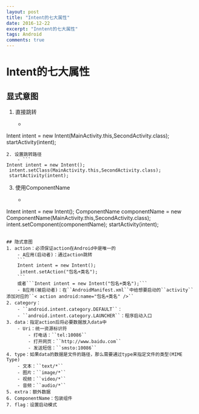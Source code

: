 ```yaml
---
layout: post
title: "Intent的七大属性"
date: 2016-12-22
excerpt: "Inntent的七大属性"
tags: Android
comments: true
---
```


# Intent的七大属性

## 显式意图
1. 直接跳转
    - ```
Intent intent = new Intent(MainActivity.this,SecondActivity.class);
 startActivity(intent);
```
2. 设置跳转路径
    - ```
Intent intent = new Intent();
 intent.setClass(MainActivity.this,SecondActivity.class);
 startActivity(intent);
```
3. 使用ComponentName
    - ```
Intent intent = new Intent();
 ComponentName componentName = new ComponentName(MainActivity.this,SecondActivity.class);
 intent.setComponent(componentName);
 startActivity(intent);
```

## 隐式意图
1. action：必须保证action在Android中是唯一的
	- A应用(启动者)：通过action跳转
	```
	Intent intent = new Intent();
     intent.setAction("包名+类名");
	```
	或者```Intent intent = new Intent("包名+类名");```
	- B应用(被启动者)：在``AndroidManifest.xml``中给想要启动的``activity``添加对应的``< action android:name="包名+类名" />``
2. category：
	- ``android.intent.category.DEFAULT``：
	- ``android.intent.category.LAUNCHER``：程序启动入口
3. data：指定action后将必要数据放入data中
	- Uri：统一资源标识符
		- 打电话：``tel:10086``
		- 打开网页：``http://www.baidu.com``
		- 发送短信：``smsto:10086``
4. type：如果data的数据是文件的路径，那么需要通过type来指定文件的类型(MIME Type)
	- 文本：``text/*``
	- 图片：``image/*``
	- 视频：``video/*``
	- 音频：``audio/*``
5. extra：额外数据
6. ComponentName：包装组件
7. flag：设置启动模式